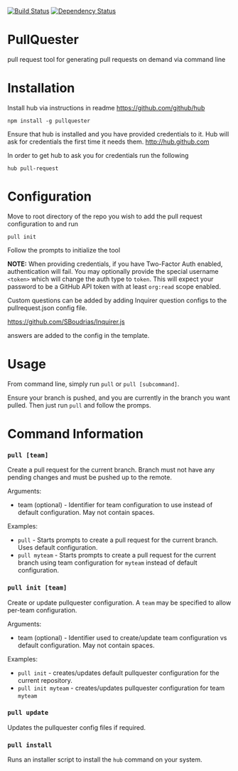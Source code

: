 [![Build Status](https://travis-ci.org/daptiv/PullQuester.svg?branch=travis)](https://travis-ci.org/daptiv/PullQuester)
[![Dependency Status](https://david-dm.org/daptiv/pullquester.svg)](https://david-dm.org/daptiv/pullquester)

PullQuester
===========

pull request tool for generating pull requests on demand via command line

Installation
============

Install hub via instructions in readme https://github.com/github/hub

```
npm install -g pullquester
```

Ensure that hub is installed and you have provided credentials to it. Hub will
ask for credentials the first time it needs them.  http://hub.github.com

In order to get hub to ask you for credentials run the following

```
hub pull-request
```


Configuration
=============

Move to root directory of the repo you wish to add the pull request configuration
to and run

```
pull init
```

Follow the prompts to initialize the tool

**NOTE:** When providing credentials, if you have Two-Factor Auth enabled, authentication will fail. You may optionally provide the special username `<token>` which will change the auth type to `token`. This will expect your password to be a GitHub API token with at least `org:read` scope enabled.

Custom questions can be added by adding Inquirer question configs to the
pullrequest.json config file.

https://github.com/SBoudrias/Inquirer.js

answers are added to the config in the template.

Usage
=====

From command line, simply run `pull` or `pull [subcommand]`.

Ensure your branch is pushed, and you are currently in the branch you want
pulled. Then just run `pull` and follow the promps.

Command Information
=====================

### `pull [team]`

Create a pull request for the current branch. Branch must not have any pending changes and must be pushed up to the remote.

Arguments:

- team (optional) - Identifier for team configuration to use instead of default configuration. May not contain spaces.

Examples:

- `pull` - Starts prompts to create a pull request for the current branch. Uses default configuration.
- `pull myteam` - Starts prompts to create a pull request for the current branch using team configuration for `myteam` instead of default configuration.

### `pull init [team]`

Create or update pullquester configuration. A `team` may be specified to allow per-team configuration.

Arguments:

- team (optional) - Identifier used to create/update team configuration vs default configuration. May not contain spaces.

Examples:

- `pull init` - creates/updates default pullquester configuration for the current repository.
- `pull init myteam` - creates/updates pullquester configuration for team `myteam`

### `pull update`

Updates the pullquester config files if required.

### `pull install`

Runs an installer script to install the `hub` command on your system.
